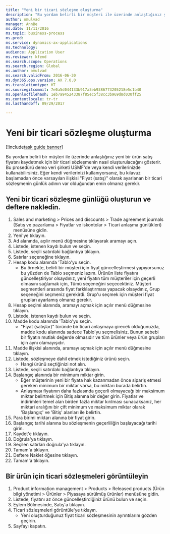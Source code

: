 ```yaml
--- 
title: "Yeni bir ticari sözleşme oluşturma"
description: "Bu yordam belirli bir müşteri ile üzerinde anlaştığınız yeni bir ürün satış fiyatını kaydetmek için bir ticari sözleşmenin nasıl oluşturulacağını gösterir."
author: omulvad
manager: AnnBe
ms.date: 11/11/2016
ms.topic: business-process
ms.prod: 
ms.service: dynamics-ax-applications
ms.technology: 
audience: Application User
ms.reviewer: kfend
ms.search.scope: Operations
ms.search.region: Global
ms.author: omulvad
ms.search.validFrom: 2016-06-30
ms.dyn365.ops.version: AX 7.0.0
ms.translationtype: HT
ms.sourcegitcommit: 7e0a5d044133b917a3eb9386773205218e5c1b40
ms.openlocfilehash: 1eb7a945243387f85ec5f38cc3b969d8d030ff25
ms.contentlocale: tr-tr
ms.lasthandoff: 09/29/2017

---
```

# <a name="create-a-new-trade-agreement"></a>Yeni bir ticari sözleşme oluşturma

[!include[task guide banner](../../includes/task-guide-banner.md)]

Bu yordam belirli bir müşteri ile üzerinde anlaştığınız yeni bir ürün satış fiyatını kaydetmek için bir ticari sözleşmenin nasıl oluşturulacağını gösterir. Bu prosedürü demo veri şirketi USMF'de veya kendi verilerinizde kullanabilirsiniz. Eğer kendi verilerinizi kullanıyorsanız, bu kılavuz başlamadan önce varsayılan ilişkisi "Fiyat (satış)" olarak ayarlanan bir ticari sözleşmenin günlük adının var olduğundan emin olmanız gerekir.


## <a name="create-and-post-a-new-trade-agreement-journal"></a>Yeni bir ticari sözleşme günlüğü oluşturun ve deftere nakledin.
1. Sales and marketing > Prices and discounts > Trade agreement journals (Satış ve pazarlama > Fiyatlar ve iskontolar > Ticari anlaşma günlükleri) menüsüne gidin.
2. Yeni'ye tıklayın.
3. Ad alanında, açılır menü düğmesine tıklayarak aramayı açın.
4. Listede, istenen kaydı bulun ve seçin.
5. Listede, seçili satırdaki bağlantıya tıklayın.
6. Satırlar seçeneğine tıklayın.
7. Hesap kodu alanında 'Tablo'yu seçin.
    * Bu örnekte, belirli bir müşteri için fiyat güncelleştirmesi yapıyorsunuz bu yüzden de Tablo seçmeniz lazım. Ürünün liste fiyatını güncelleştiriyor olsaydınız, yeni fiyatın tüm müşteriler için geçerli olmasını sağlamak için, Tümü seçeneğini seçecektiniz. Müşteri segmentleri arasında fiyat farklılaştırması yapacak olsaydınız, Grup seçeneğini seçmeniz gerekirdi. Grup'u seçmek için müşteri fiyat grupları ayarlamış olmanız gerekir.  
8. Hesap seçimi alanında, aramayı açmak için açılır menü düğmesine tıklayın.
9. Listede, istenen kaydı bulun ve seçin.
10. Madde kodu alanında 'Tablo'yu seçin.
    * "Fiyat (satışlar)" türünde bir ticari anlaşmaya girecek olduğunuzda, madde kodu alanında sadece Tablo'yu seçmelisiniz. Bunun sebebi bir fiyatın mutlak değerde olmasıdır ve tüm ürünler veya ürün grupları için aynı olamayışıdır.  
11. Madde ilişkisi alanında, aramayı açmak için açılır menü düğmesine tıklayın.
12. Listede, sözleşmeye dahil etmek istediğiniz ürünü seçin.
    * Hangi ürünü seçtiğinizi not alın.  
13. Listede, seçili satırdaki bağlantıya tıklayın.
14. Başlangıç alanında bir minimum miktar girin.
    * Eğer müşterinin yeni bir fiyata hak kazanmadan önce sipariş etmesi gereken minimum bir miktar varsa, bu miktarı burada belirtin.  
    * Anlaşması fiyatının daha fazlasında geçerli olmayacağı bir maksimum miktar belirtmek için Bitiş alanına bir değer girin. Fiyatlar ve indirimleri temel alan birden fazla miktar kırılması sunacaksanız, her miktari aralığını bir çift minimum ve maksimum miktar olarak 'Başlangıç' ve 'Bitiş' alanları ile belirtin.  
15. Para birimi miktarı alanına bir fiyat girin.
16. Başlangıç tarihi alanına bu sözleşmenin geçerliliğin başlayacağı tarihi girin.
17. Kaydet'e tıklayın.
18. Doğrula'ya tıklayın.
19. Seçilen satırları doğrula'ya tıklayın.
20. Tamam'a tıklayın.
21. Deftere Naklet öğesine tıklayın.
22. Tamam'a tıklayın.

## <a name="view-trade-agreements-for-a-product"></a>Bir ürün için ticari sözleşmeleri görüntüleyin
1. Product information management > Products > Released products (Ürün bilgi yönetimi > Ürünler > Piyasaya sürülmüş ürünler) menüsüne gidin.
2. Listede, fiyatını az önce güncelleştirdiğiniz ürünü bulun ve seçin.
3. Eylem Bölmesinde, Satış'a tıklayın.
4. Ticari sözleşmeleri görüntüle'ye tıklayın.
    * Yeni oluşturduğunuz fiyat ticari sözleşmesinin ayrıntılarını gözden geçirin.    
5. Sayfayı kapatın.


